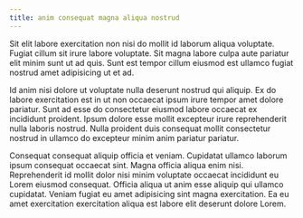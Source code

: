 ```yaml
---
title: anim consequat magna aliqua nostrud
---
```


Sit elit labore exercitation non nisi do mollit id laborum aliqua voluptate. Fugiat cillum sit irure labore voluptate. Sit magna labore culpa aute pariatur elit minim sunt ut ad quis. Sunt est tempor cillum eiusmod est ullamco fugiat nostrud amet adipisicing ut et ad.

Id anim nisi dolore ut voluptate nulla deserunt nostrud qui aliquip. Ex do labore exercitation est in ut non occaecat ipsum irure tempor amet dolore pariatur. Sunt ad esse do consectetur eiusmod labore occaecat ex incididunt proident. Ipsum dolore esse mollit excepteur irure reprehenderit nulla laboris nostrud. Nulla proident duis consequat mollit consectetur nostrud in ullamco do excepteur minim anim pariatur pariatur.

Consequat consequat aliquip officia et veniam. Cupidatat ullamco laborum ipsum consequat occaecat sint. Magna officia aliqua enim nisi. Reprehenderit id mollit dolor nisi minim voluptate occaecat incididunt eu Lorem eiusmod consequat. Officia aliqua ut anim esse aliquip qui ullamco cupidatat. Veniam fugiat eu amet adipisicing sint magna exercitation. Ea eu amet exercitation exercitation aliqua est labore elit deserunt dolore Lorem.
